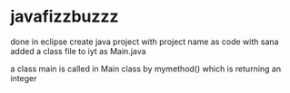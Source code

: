 # javafizzbuzzz


done in eclipse
create java project with project name as code with sana added a class file to iyt as
 Main.java

 a class main is called in Main class
by mymethod()
which is returning an integer